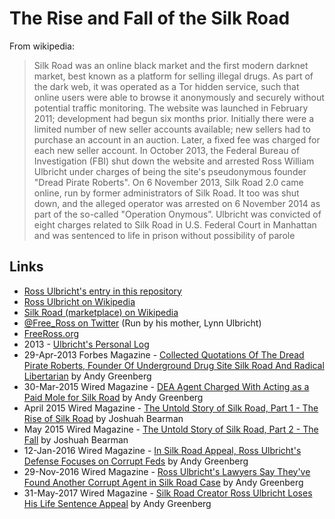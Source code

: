 
# The Rise and Fall of the Silk Road

From wikipedia:

> Silk Road was an online black market and the first modern darknet market, best known as a platform for selling illegal drugs. As part of the dark web, it was operated as a Tor hidden service, such that online users were able to browse it anonymously and securely without potential traffic monitoring. The website was launched in February 2011; development had begun six months prior. Initially there were a limited number of new seller accounts available; new sellers had to purchase an account in an auction. Later, a fixed fee was charged for each new seller account.
> In October 2013, the Federal Bureau of Investigation (FBI) shut down the website and arrested Ross William Ulbricht under charges of being the site's pseudonymous founder "Dread Pirate Roberts". On 6 November 2013, Silk Road 2.0 came online, run by former administrators of Silk Road. It too was shut down, and the alleged operator was arrested on 6 November 2014 as part of the so-called "Operation Onymous”.
> Ulbricht was convicted of eight charges related to Silk Road in U.S. Federal Court in Manhattan and was sentenced to life in prison without possibility of parole

## Links

* [Ross Ulbricht's entry in this repository](/people/ross_ulbricht.md)
* [Ross Ulbricht on Wikipedia](https://en.wikipedia.org/wiki/Ross_Ulbricht)
* [Silk Road (marketplace) on Wikipedia](https://en.wikipedia.org/wiki/Silk_Road_%28marketplace%29)
* [@Free_Ross on Twitter](https://twitter.com/Free_Ross) (Run by his mother, Lynn Ulbricht)
* [FreeRoss.org](https://freeross.org/)
* 2013 - [Ulbricht's Personal Log](https://www.scribd.com/doc/253551316/Ulbricht-Log?irgwc=1&content=10079&campaign=Skimbit%2C%20Ltd.&ad_group=100099X1555751X9bb4eedb81181aefb804c38fcbc35078&keyword=ft750noi&source=impactradius&medium=affiliate)
* 29-Apr-2013 Forbes Magazine - [Collected Quotations Of The Dread Pirate Roberts, Founder Of Underground Drug Site Silk Road And Radical Libertarian](https://www.forbes.com/sites/andygreenberg/2013/04/29/collected-quotations-of-the-dread-pirate-roberts-founder-of-the-drug-site-silk-road-and-radical-libertarian/#2b73bc381b0c) by Andy Greenberg
* 30-Mar-2015 Wired Magazine - [DEA Agent Charged With Acting as a Paid Mole for Silk Road](https://www.wired.com/2015/03/dea-agent-charged-acting-paid-mole-silk-road/) by Andy Greenberg
* April 2015 Wired Magazine - [The Untold Story of Silk Road, Part 1 - The Rise of Silk Road](https://www.wired.com/2015/04/silk-road-1/) by Joshuah Bearman
* May 2015 Wired Magazine - [The Untold Story of Silk Road, Part 2 - The Fall](https://www.wired.com/2015/04/silk-road-1/) by Joshuah Bearman
* 12-Jan-2016 Wired Magazine - [In Silk Road Appeal, Ross Ulbricht's Defense Focuses on Corrupt Feds](https://www.wired.com/2016/01/ross-ulbrichts-defense-focuses-on-corrupt-feds-in-silk-road-appeal/) by Andy Greenberg
* 29-Nov-2016 Wired Magazine - [Ross Ulbricht's Lawyers Say They've Found Another Corrupt Agent in Silk Road Case](https://www.wired.com/2016/11/ross-ulbrichts-lawyers-point-another-corrupt-agent-silk-road-case/) by Andy Greenberg
* 31-May-2017 Wired Magazine - [Silk Road Creator Ross Ulbricht Loses His Life Sentence Appeal](https://www.wired.com/2017/05/silk-road-creator-ross-ulbricht-loses-life-sentence-appeal/) by Andy Greenberg

